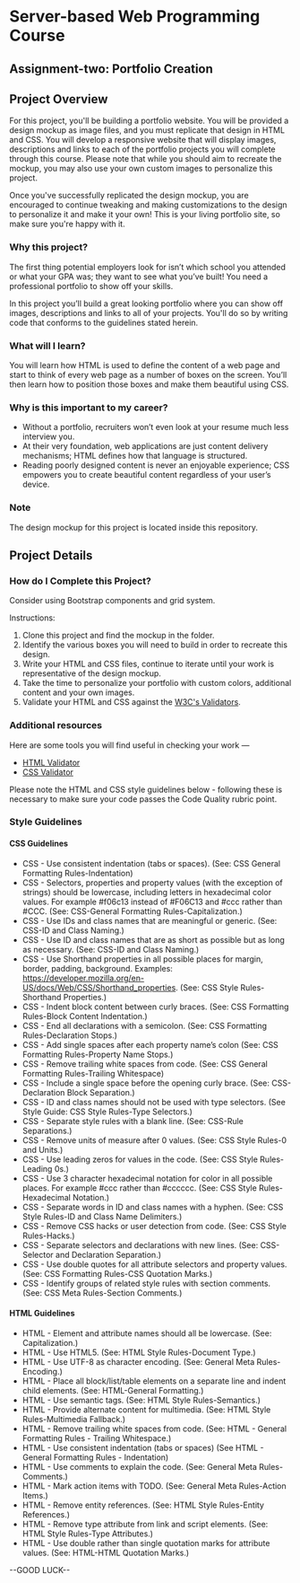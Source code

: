 # Server-based Web Programming Course

## Assignment-two: Portfolio Creation 


## Project Overview
For this project, you'll be building a portfolio website. You will be provided a design mockup as image files, and you must replicate that design in HTML and CSS. You will develop a responsive website that will display images, descriptions and links to each of the portfolio projects you will complete through this course. Please note that while you should aim to recreate the mockup, you may also use your own custom images to personalize this project.

Once you've successfully replicated the design mockup, you are encouraged to continue tweaking and making customizations to the design to personalize it and make it your own! This is your living portfolio site, so make sure you're happy with it.

### Why this project?
The first thing potential employers look for isn’t which school you attended or what your GPA was; they want to see what you’ve built! You need a professional portfolio to show off your skills.

In this project you’ll build a great looking portfolio where you can show off images, descriptions and links to all of your projects. You'll do so by writing code that conforms to the guidelines stated herein.

### What will I learn?
You will learn how HTML is used to define the content of a web page and start to think of every web page as a number of boxes on the screen. You’ll then learn how to position those boxes and make them beautiful using CSS.

### Why is this important to my career?
* Without a portfolio, recruiters won’t even look at your resume much less interview you.
* At their very foundation, web applications are just content delivery mechanisms; HTML defines how that language is structured.
* Reading poorly designed content is never an enjoyable experience; CSS empowers you to create beautiful content regardless of your user’s device.

### Note

The design mockup for this project is located inside this repository.

## Project Details
### How do I Complete this Project?
Consider using Bootstrap components and grid system.

Instructions:

1. Clone this project and find the mockup in the folder.
2. Identify the various boxes you will need to build in order to recreate this design.
3. Write your HTML and CSS files, continue to iterate until your work is representative of the design mockup.
4. Take the time to personalize your portfolio with custom colors, additional content and your own images.
5. Validate your HTML and CSS against the [W3C's Validators](http://validator.w3.org/).

### Additional resources
Here are some tools you will find useful in checking your work —

* [HTML Validator](http://validator.w3.org/#validate_by_input)
* [CSS Validator](https://jigsaw.w3.org/css-validator/#validate_by_input)

Please note the HTML and CSS style guidelines below - following these is necessary to make sure your code passes the Code Quality rubric point.

### Style Guidelines
#### CSS Guidelines
* CSS - Use consistent indentation (tabs or spaces). (See: CSS General Formatting Rules-Indentation)
* CSS - Selectors, properties and property values (with the exception of strings) should be lowercase, including letters in hexadecimal color values. For example #f06c13 instead of #F06C13 and #ccc rather than #CCC. (See: CSS-General Formatting Rules-Capitalization.)
* CSS - Use IDs and class names that are meaningful or generic. (See: CSS-ID and Class Naming.)
* CSS - Use ID and class names that are as short as possible but as long as necessary. (See: CSS-ID and Class Naming.)
* CSS - Use Shorthand properties in all possible places for margin, border, padding, background. Examples: https://developer.mozilla.org/en-US/docs/Web/CSS/Shorthand_properties. (See: CSS Style Rules-Shorthand Properties.)
* CSS - Indent block content between curly braces. (See: CSS Formatting Rules-Block Content Indentation.)
* CSS - End all declarations with a semicolon. (See: CSS Formatting Rules-Declaration Stops.)
* CSS - Add single spaces after each property name’s colon (See: CSS Formatting Rules-Property Name Stops.)
* CSS - Remove trailing white spaces from code. (See: CSS General Formatting Rules-Trailing Whitespace)
* CSS - Include a single space before the opening curly brace. (See: CSS-Declaration Block Separation.)
* CSS - ID and class names should not be used with type selectors. (See Style Guide: CSS Style Rules-Type Selectors.)
* CSS - Separate style rules with a blank line. (See: CSS-Rule Separations.)
* CSS - Remove units of measure after 0 values. (See: CSS Style Rules-0 and Units.)
* CSS - Use leading zeros for values in the code. (See: CSS Style Rules-Leading 0s.)
* CSS - Use 3 character hexadecimal notation for color in all possible places. For example #ccc rather than #cccccc. (See: CSS Style Rules-Hexadecimal Notation.)
* CSS - Separate words in ID and class names with a hyphen. (See: CSS Style Rules-ID and Class Name Delimiters.)
* CSS - Remove CSS hacks or user detection from code. (See: CSS Style Rules-Hacks.)
* CSS - Separate selectors and declarations with new lines. (See: CSS-Selector and Declaration Separation.)
* CSS - Use double quotes for all attribute selectors and property values. (See: CSS Formatting Rules-CSS Quotation Marks.)
* CSS - Identify groups of related style rules with section comments. (See: CSS Meta Rules-Section Comments.)

#### HTML Guidelines
* HTML - Element and attribute names should all be lowercase. (See: Capitalization.)
* HTML - Use HTML5. (See: HTML Style Rules-Document Type.)
* HTML - Use UTF-8 as character encoding. (See: General Meta Rules-Encoding.)
* HTML - Place all block/list/table elements on a separate line and indent child elements. (See: HTML-General Formatting.)
* HTML - Use semantic tags. (See: HTML Style Rules-Semantics.)
* HTML - Provide alternate content for multimedia. (See: HTML Style Rules-Multimedia Fallback.)
* HTML - Remove trailing white spaces from code. (See: HTML - General Formatting Rules - Trailing Whitespace.)
* HTML - Use consistent indentation (tabs or spaces) (See HTML - General Formatting Rules - Indentation)
* HTML - Use comments to explain the code. (See: General Meta Rules-Comments.)
* HTML - Mark action items with TODO. (See: General Meta Rules-Action Items.)
* HTML - Remove entity references. (See: HTML Style Rules-Entity References.)
* HTML - Remove type attribute from link and script elements. (See: HTML Style Rules-Type Attributes.)
* HTML - Use double rather than single quotation marks for attribute values. (See: HTML-HTML Quotation Marks.)

--GOOD LUCK--

